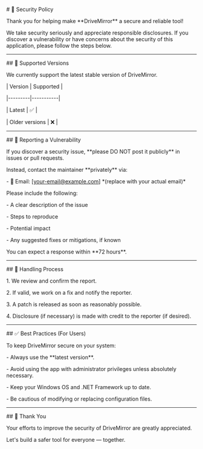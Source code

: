 \# 🔐 Security Policy



Thank you for helping make \*\*DriveMirror\*\* a secure and reliable tool!



We take security seriously and appreciate responsible disclosures. If you discover a vulnerability or have concerns about the security of this application, please follow the steps below.



---



\## 📆 Supported Versions



We currently support the latest stable version of DriveMirror.



| Version | Supported |

|---------|-----------|

| Latest  | ✅         |

| Older versions | ❌        |



---



\## 📢 Reporting a Vulnerability



If you discover a security issue, \*\*please DO NOT post it publicly\*\* in issues or pull requests.



Instead, contact the maintainer \*\*privately\*\* via:



\- 📧 Email: \[your-email@example.com] \*(replace with your actual email)\*



Please include the following:



\- A clear description of the issue

\- Steps to reproduce

\- Potential impact

\- Any suggested fixes or mitigations, if known



You can expect a response within \*\*72 hours\*\*.



---



\## 🔐 Handling Process



1\. We review and confirm the report.

2\. If valid, we work on a fix and notify the reporter.

3\. A patch is released as soon as reasonably possible.

4\. Disclosure (if necessary) is made with credit to the reporter (if desired).



---



\## ✅ Best Practices (For Users)



To keep DriveMirror secure on your system:



\- Always use the \*\*latest version\*\*.

\- Avoid using the app with administrator privileges unless absolutely necessary.

\- Keep your Windows OS and .NET Framework up to date.

\- Be cautious of modifying or replacing configuration files.



---



\## 🙏 Thank You



Your efforts to improve the security of DriveMirror are greatly appreciated.  

Let's build a safer tool for everyone — together.



